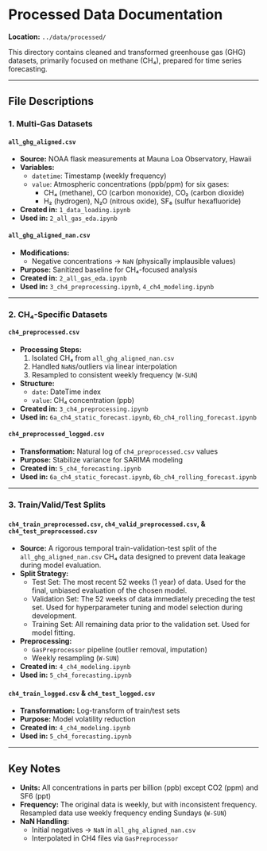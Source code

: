 # Processed Data Documentation  
**Location:** `../data/processed/`  

This directory contains cleaned and transformed greenhouse gas (GHG) datasets, primarily focused on methane (CH₄), prepared for time series forecasting.  

---

## File Descriptions  

### 1. **Multi-Gas Datasets**  
#### `all_ghg_aligned.csv`  
- **Source:** NOAA flask measurements at Mauna Loa Observatory, Hawaii  
- **Variables:**  
  - `datetime`: Timestamp (weekly frequency)  
  - `value`: Atmospheric concentrations (ppb/ppm) for six gases:  
    - CH₄ (methane), CO (carbon monoxide), CO₂ (carbon dioxide)  
    - H₂ (hydrogen), N₂O (nitrous oxide), SF₆ (sulfur hexafluoride)  
- **Created in:** `1_data_loading.ipynb`  
- **Used in:** `2_all_gas_eda.ipynb`  

#### `all_ghg_aligned_nan.csv`  
- **Modifications:**  
  - Negative concentrations → `NaN` (physically implausible values)  
- **Purpose:** Sanitized baseline for CH₄-focused analysis  
- **Created in:** `2_all_gas_eda.ipynb`  
- **Used in:** `3_ch4_preprocessing.ipynb`, `4_ch4_modeling.ipynb`  

---

### 2. **CH₄-Specific Datasets**  
#### `ch4_preprocessed.csv`  
- **Processing Steps:**  
  1. Isolated CH₄ from `all_ghg_aligned_nan.csv`  
  2. Handled `NaN`s/outliers via linear interpolation  
  3. Resampled to consistent weekly frequency (`W-SUN`)  
- **Structure:**  
  - `date`: DateTime index  
  - `value`: CH₄ concentration (ppb)  
- **Created in:** `3_ch4_preprocessing.ipynb`  
- **Used in:** `6a_ch4_static_forecast.ipynb`, `6b_ch4_rolling_forecast.ipynb`  

#### `ch4_preprocessed_logged.csv`  
- **Transformation:** Natural log of `ch4_preprocessed.csv` values  
- **Purpose:** Stabilize variance for SARIMA modeling  
- **Created in:** `5_ch4_forecasting.ipynb`  
- **Used in:** `6a_ch4_static_forecast.ipynb`, `6b_ch4_rolling_forecast.ipynb`  

---

### 3. **Train/Valid/Test Splits**  
#### `ch4_train_preprocessed.csv`, `ch4_valid_preprocessed.csv`, & `ch4_test_preprocessed.csv`  
- **Source:** A rigorous temporal train-validation-test split of the `all_ghg_aligned_nan.csv` CH₄ data designed to prevent data leakage during model evaluation.
- **Split Strategy:**
  - Test Set: The most recent 52 weeks (1 year) of data. Used for the final, unbiased evaluation of the chosen model.
  - Validation Set: The 52 weeks of data immediately preceding the test set. Used for hyperparameter tuning and model selection during development.
  - Training Set: All remaining data prior to the validation set. Used for model fitting.
- **Preprocessing:**  
  - `GasPreprocessor` pipeline (outlier removal, imputation)  
  - Weekly resampling (`W-SUN`)  
- **Created in:** `4_ch4_modeling.ipynb`  
- **Used in:** `5_ch4_forecasting.ipynb`  

#### `ch4_train_logged.csv` & `ch4_test_logged.csv`  
- **Transformation:** Log-transform of train/test sets  
- **Purpose:** Model volatility reduction  
- **Created in:** `4_ch4_modeling.ipynb`  
- **Used in:** `5_ch4_forecasting.ipynb`  

---

## Key Notes  
- **Units:** All concentrations in parts per billion (ppb) except CO2 (ppm) and SF6 (ppt) 
- **Frequency:** The original data is weekly, but with inconsistent frequency.  Resampled data use weekly frequency ending Sundays (`W-SUN`)  
- **NaN Handling:**  
  - Initial negatives → `NaN` in `all_ghg_aligned_nan.csv`  
  - Interpolated in CH4 files via `GasPreprocessor` 